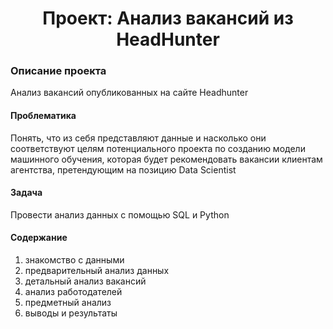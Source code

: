 # <center> Проект: Анализ вакансий из HeadHunter
### Описание проекта
Анализ вакансий опубликованных на сайте Headhunter
#### Проблематика
Понять, что из себя представляют данные и насколько они соответствуют целям потенциального проекта по созданию модели машинного обучения, которая будет рекомендовать вакансии клиентам агентства, претендующим на позицию Data Scientist
#### Задача
Провести анализ данных с помощью SQL и Python
#### Содержание
1. знакомство с данными
2. предварительный анализ данных
3. детальный анализ вакансий 
4. анализ работодателей
5. предметный анализ
6. выводы и результаты